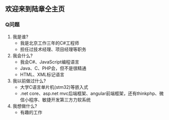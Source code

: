 ## 欢迎来到陆章仝主页

### Q问题
1. 我是谁?
    - 我是北京工作三年的C#工程师
    - 担任过技术经理、项目经理等职务
2. 我会什么?
    - 我会C#、JavaScript编程语言
    - Java、C、PHP会，但不是很精通
    - HTML、XML标记语言
3. 我以前做过什么?
    - 大学C语言单片机(stm32)等嵌入式
    - .net core、asp.net mvc后端框架、angular前端框架，还有thinkphp、微信小程序、敏捷开发第三方力软系统
4. 我想做什么?
    -  有趣的工作
